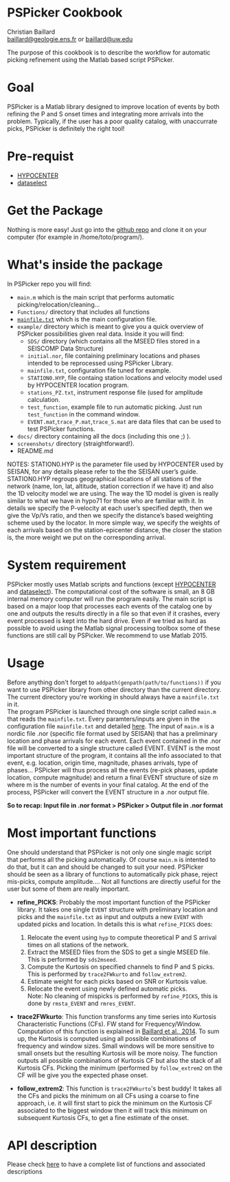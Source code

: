 # PSPicker Cookbook

Christian Baillard  
baillard@geologie.ens.fr or baillard@uw.edu

The purpose of this cookbook is to describe the workflow for automatic picking refinement using the Matlab based script PSPicker.

# Goal

PSPicker is a Matlab library designed to improve location of events by both refining the P and S onset times and integrating more arrivals into the problem. Typically, if the user has a poor quality catalog, with unaccurrate picks, PSPicker is definitely the right tool!


# Pre-requist

* [HYPOCENTER](hypocenter.md)
* [dataselect](dataselect.md)

# Get the Package

Nothing is more easy! Just go into the [github repo](https://github.com/ChrisBail/PSPicker) and clone it on your computer (for example in /home/toto/program/).

# What's inside the package

In PSPicker repo you will find:  
* `main.m` which is the main script that performs automatic picking/relocation/cleaning...
* `Functions/` directory that includes all functions
* [`mainfile.txt`](mainfile.md) which is the main configuration file.
* `example/` directory which is meant to give you a quick overview of PSPicker possibilities given real data. Inside it you will find:
	* `SDS/` directory (which contains all the MSEED files stored in a SEISCOMP Data Structure)
	* `initial.nor`, file containing preliminary locations and phases intended to be reprocessed using PSPicker Library.
	* `mainfile.txt`, configuration file tuned for example.
	* `STATION0.HYP`, file containg station locations and velocity model used by HYPOCENTER location program.
	* `stations_PZ.txt`, instrument response file (used for amplitude calculation.
	* `test_function`, example file to run automatic picking. Just run `test_function` in the command window.
	* `EVENT.mat`,`trace_P.mat`,`trace_S.mat` are data files that can be used to test PSPicker functions. 
* `docs/` directory containing all the docs (including this one ;) ).
* `screenshots/` directory (straightforward!).
* README.md
 

NOTES: STATION0.HYP is the parameter file used by HYPOCENTER used by SEISAN, for any details please refer to the the SEISAN user’s guide. STATION0.HYP regroups geographical locations of all stations of the network (name, lon, lat, altitude, station correction if we have it) and also the 1D velocity model we are using. The way the 1D model is given is really similar to what we have in hypo71 for those who are familiar with it. In details we specify the P-velocity at each user’s specified depth, then we give the Vp/Vs ratio, and then we specify the distance’s based weighting scheme used by the locator. In more simple way, we specify the weights of each arrivals based on the station-epicenter distance, the closer the station is, the more weight we put on the corresponding arrival.


# System requirement 
PSPicker mostly uses Matlab scripts and functions (except [HYPOCENTER](hypocenter.md) and [dataselect](dataselect.md)). The computational cost of the software is small, an 8 GB internal memory computer will run the program easily. The main script is based on a major loop that processes each events of the catalog one by one and outputs the results directly in a file so that even if it crashes, every event processed is kept into the hard drive. Even if we tried as hard as possible to avoid using the Matlab signal processing toolbox some of these functions are still call by PSPicker. We recommend to use Matlab 2015.

# Usage

Before anything don't forget to `addpath(genpath(path/to/functions))` if you want to use PSPicker library from other directory than the current directory. The current directory you're working in should always have a `mainfile.txt` in it.  
The program PSPicker is launched through one single script called `main.m` that reads the `mainfile.txt`. Every paramters/inputs are given in the configuration file `mainfile.txt` and detailed [here](mainfile.md). The input of `main.m` is a nordic file .nor (specific file format used by SEISAN) that has a preliminary location and phase arrivals for each event. Each event contained in the .nor file will be converted to a single structure called EVENT. EVENT is the most important structure of the program, it contains all the info associated to that event, e.g. location, origin time, magnitude, phases arrivals, type of phases... PSPicker will thus process all the events (re-pick phases, update location, compute magnitude) and return a final EVENT structure of size m where m is the number of events in your final catalog. At the end of the process, PSPicker will convert the EVENT structure in a .nor output file.

**So to recap: Input file in .nor format > PSPicker > Output file in .nor format**


# Most important functions

 One should understand that PSPicker is not only one single magic script that performs all the picking automatically. Of course `main.m` is intented to do that, but it can and should be changed to suit your need. PSPicker should be seen as a library of functions to automatically pick phase, reject mis-picks, compute amplitude.... Not all functions are directly useful for the user but some of them are really important.

* **refine_PICKS**: Probably the most important function of the PSPicker library. It takes one single `EVENT` structure with preliminary location and picks and the `mainfile.txt` as input and outputs a new `EVENT` with updated picks and location. In details this is what `refine_PICKS` does:  
	1. Relocate the event using `hyp` to compute theoretical P and S arrival times on all stations of the network.
	2. Extract the MSEED files from the SDS to get a single MSEED file. This is performed by `sds2mseed`. 
	3. Compute the Kurtosis on specified channels to find P and S picks. This is performed by `trace2FWkurto` and `follow_extrem2`.
	4. Estimate weight for each picks based on SNR or Kurtosis value.
	5. Relocate the event using newly defined automatic picks.  
Note: No cleaning of mispicks is performed by `refine_PICKS`, this is done by `rmsta_EVENT` and `rmres_EVENT`.

* **trace2FWkurto**: This function transforms any time series into Kurtosis Characteristic Functions (CFs). FW stand for Frequency/Window. Computation of this function is explained in [Baillard et al., 2014](http://www.bssaonline.org/content/104/1/394.short). To sum up, the Kurtosis is computed using all possible combinations of frequency and window sizes. Small windows will be more sensitive to small onsets but the resulting Kurtosis will be more noisy. The function outputs all possible combinations of Kurtosis CF but also the stack of all Kurtosis CFs. Picking the minimum (performed by `follow_extrem2` on the CF will be give you the expected phase onset. 
 
* **follow_extrem2**: This function is `trace2FWkurto`'s best buddy! It takes all the CFs and picks the minimum on all CFs using a coarse to fine approach, i.e. it will first start to pick the minimum on the Kurtosis CF associated to the biggest window then it will track this minimum on subsequent Kurtosis CFs, to get a fine estimate of the onset.  


# API description

Please check [here](api_list.md) to have a complete list of functions and associated descriptions




